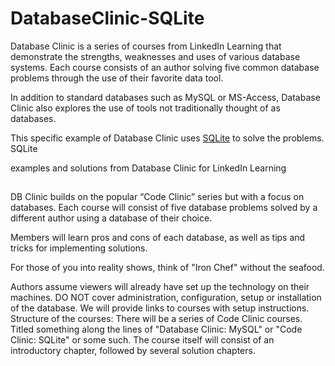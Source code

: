 # DatabaseClinic-SQLite

Database Clinic is a series of courses from LinkedIn Learning that demonstrate the strengths, weaknesses and uses of various database systems. Each course consists of an author solving five common database problems through the use of their favorite data tool.

In addition to standard databases such as MySQL or MS-Access, Database Clinic also explores the use of tools not traditionally thought of as databases.

This specific example of Database Clinic uses [SQLite](http://sqlite.org/) to solve the problems. SQLite 

examples and solutions from Database Clinic for LinkedIn Learning

##

DB Clinic builds on the popular “Code Clinic” series but with a focus on databases. Each course will consist of five database problems solved by a different author using a database of their choice.

Members will learn pros and cons of each database, as well as tips and tricks for implementing solutions.

For those of you into reality shows, think of "Iron Chef" without the seafood.

Authors assume viewers will already have set up the technology on their machines. DO NOT cover administration, configuration, setup or installation of the database. We will provide links to courses with setup instructions.
Structure of the courses:
There will be a series of Code Clinic courses. Titled something along the lines of "Database Clinic: MySQL" or "Code Clinic: SQLite" or some such. The course itself will consist of an introductory chapter, followed by several solution chapters.
